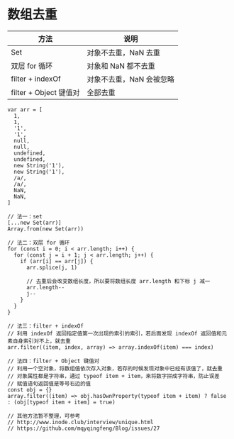# 数组去重

| 方法                   | 说明                     |
| ---------------------- | ------------------------ |
| Set                    | 对象不去重，NaN 去重     |
| 双层 for 循环          | 对象和 NaN 都不去重      |
| filter + indexOf       | 对象不去重，NaN 会被忽略 |
| filter + Object 键值对 | 全部去重                 |

```
var arr = [
  1, 
  1,
  '1', 
  '1',
  null, 
  null,
  undefined, 
  undefined,
  new String('1'), 
  new String('1'),
  /a/, 
  /a/,
  NaN, 
  NaN,
]
```

```
// 法一：set
[...new Set(arr)]
Array.from(new Set(arr))

// 法二：双层 for 循环
for (const i = 0; i < arr.length; i++) {
  for (const j = i + 1; j < arr.length; j++) {
    if (arr[i] == arr[j]) {
      arr.splice(j, 1)

      // 去重后会改变数组长度，所以要将数组长度 arr.length 和下标 j 减一
      arr.length--
      j--
    }
  }
}

// 法三：filter + indexOf
// 利用 indexOf 返回指定值第一次出现的索引的索引，若后面发现 indexOf 返回值和元素自身索引对不上，就去重
arr.filter((item, index, array) => array.indexOf(item) === index)

// 法四：filter + Object 键值对
// 利用一个空对象，将数组值依次存入对象，若存的时候发现对象中已经有该值了，就去重
// 对象属性都是字符串，通过 typeof item + item，来将数字拼成字符串，防止误差
// 赋值语句返回值是等号右边的值
const obj = {}
array.filter((item) => obj.hasOwnProperty(typeof item + item) ? false : (obj[typeof item + item] = true)

// 其他方法暂不整理，可参考
// http://www.inode.club/interview/unique.html
// https://github.com/mqyqingfeng/Blog/issues/27
```
